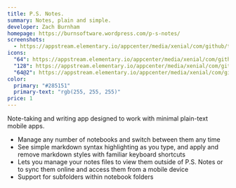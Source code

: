 ```yaml
---
title: P.S. Notes.
summary: Notes, plain and simple.
developer: Zach Burnham
homepage: https://burnsoftware.wordpress.com/p-s-notes/
screenshots:
  - https://appstream.elementary.io/appcenter/media/xenial/com/github/thejambi.psnotes.desktop/5A78F911FBB842A4CA8221E31A3558C6/screenshots/image-1_orig.png
icons:
  "64": https://appstream.elementary.io/appcenter/media/xenial/com/github/thejambi.psnotes.desktop/5A78F911FBB842A4CA8221E31A3558C6/icons/64x64/com.github.thejambi.psnotes_com.github.thejambi.psnotes.png
  "128": https://appstream.elementary.io/appcenter/media/xenial/com/github/thejambi.psnotes.desktop/5A78F911FBB842A4CA8221E31A3558C6/icons/128x128/com.github.thejambi.psnotes_com.github.thejambi.psnotes.png
  "64@2": https://appstream.elementary.io/appcenter/media/xenial/com/github/thejambi.psnotes.desktop/5A78F911FBB842A4CA8221E31A3558C6/icons/64x64@2/com.github.thejambi.psnotes_com.github.thejambi.psnotes.png
color:
  primary: "#285151"
  primary-text: "rgb(255, 255, 255)"
price: 1
---
```


<p>Note-taking and writing app designed to work with minimal plain-text mobile apps.</p>
<ul>
  <li>Manage any number of notebooks and switch between them any time</li>
  <li>See simple markdown syntax highlighting as you type, and apply and remove markdown styles with familiar keyboard
shortcuts</li>
  <li>Lets you manage your notes files to view them outside of P.S. Notes or to sync them online and access them from
a mobile device</li>
  <li>Support for subfolders within notebook folders</li>
</ul>